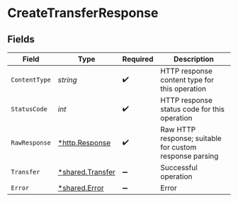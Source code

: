 # CreateTransferResponse


## Fields

| Field                                                      | Type                                                       | Required                                                   | Description                                                |
| ---------------------------------------------------------- | ---------------------------------------------------------- | ---------------------------------------------------------- | ---------------------------------------------------------- |
| `ContentType`                                              | *string*                                                   | :heavy_check_mark:                                         | HTTP response content type for this operation              |
| `StatusCode`                                               | *int*                                                      | :heavy_check_mark:                                         | HTTP response status code for this operation               |
| `RawResponse`                                              | [*http.Response](https://pkg.go.dev/net/http#Response)     | :heavy_check_mark:                                         | Raw HTTP response; suitable for custom response parsing    |
| `Transfer`                                                 | [*shared.Transfer](../../../pkg/models/shared/transfer.md) | :heavy_minus_sign:                                         | Successful operation                                       |
| `Error`                                                    | [*shared.Error](../../../pkg/models/shared/error.md)       | :heavy_minus_sign:                                         | Error                                                      |